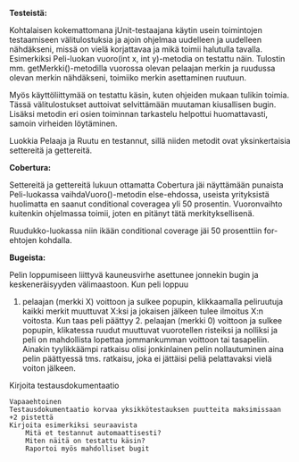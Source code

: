 **Testeistä:**

Kohtalaisen kokemattomana jUnit-testaajana käytin usein toimintojen testaamiseen välitulostuksia ja ajoin ohjelmaa
uudelleen ja uudelleen nähdäkseni, missä on vielä korjattavaa ja mikä toimii halutulla tavalla. Esimerkiksi Peli-luokan 
vuoro(int x, int y)-metodia on testattu näin. Tulostin mm. getMerkki()-metodilla vuorossa olevan pelaajan merkin ja ruudussa olevan merkin nähdäkseni, toimiiko merkin asettaminen ruutuun.

Myös käyttöliittymää on testattu käsin, kuten ohjeiden mukaan tulikin toimia. Tässä välitulostukset auttoivat selvittämään 
muutaman kiusallisen bugin. Lisäksi metodin eri osien toiminnan tarkastelu helpottui huomattavasti, samoin virheiden 
löytäminen.

Luokkia Pelaaja ja Ruutu en testannut, sillä niiden metodit ovat yksinkertaisia settereitä ja gettereitä.

**Cobertura:**

Settereitä ja gettereitä lukuun ottamatta Cobertura jäi näyttämään punaista Peli-luokassa vaihdaVuoro()-metodin else-ehdossa, useista yrityksistä huolimatta en saanut conditional coveragea yli 50 prosentin. Vuoronvaihto kuitenkin ohjelmassa toimii, joten en pitänyt tätä merkityksellisenä.

Ruudukko-luokassa niin ikään conditional coverage jäi 50 prosenttiin for-ehtojen kohdalla.

**Bugeista:**

Pelin loppumiseen liittyvä kauneusvirhe asettunee jonnekin bugin ja keskeneräisyyden välimaastoon. Kun peli loppuu
1. pelaajan (merkki X) voittoon ja sulkee popupin, klikkaamalla peliruutuja kaikki merkit muuttuvat X:ksi ja jokaisen 
jälkeen tulee ilmoitus X:n voitosta. Kun taas peli päättyy 2. pelaajan (merkki 0) voittoon ja sulkee popupin, klikatessa
ruudut muuttuvat vuorotellen risteiksi ja nolliksi ja peli on mahdollista lopettaa jommankumman voittoon tai tasapeliin.
Ainakin tyylikkäämpi ratkaisu olisi jonkinlainen pelin nollautuminen aina pelin päättyessä tms. ratkaisu, joka ei jättäisi peliä pelattavaksi vielä voiton jälkeen.

Kirjoita testausdokumentaatio

    Vapaaehtoinen
    Testausdokumentaatio korvaa yksikkötestauksen puutteita maksimissaan +2 pistettä
    Kirjoita esimerkiksi seuraavista
        Mitä et testannut automaattisesti?
        Miten näitä on testattu käsin?
        Raportoi myös mahdolliset bugit
